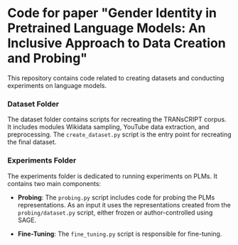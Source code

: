 # Code for paper "Gender Identity in Pretrained Language Models: An Inclusive Approach to Data Creation and Probing"

This repository contains code related to creating datasets and conducting experiments on language models.

### Dataset Folder
The dataset folder contains scripts for recreating the TRANsCRIPT corpus. It includes modules Wikidata sampling, YouTube data extraction, and preprocessing. The `create_dataset.py` script is the entry point for recreating the final dataset.

### Experiments Folder
The experiments folder is dedicated to running experiments on PLMs. It contains two main components:

- **Probing**: The `probing.py` script includes code for probing the PLMs representations. As an input it uses the representations created from the `probing/dataset.py` script, either frozen or author-controlled using SAGE.

- **Fine-Tuning**: The `fine_tuning.py` script is responsible for fine-tuning.